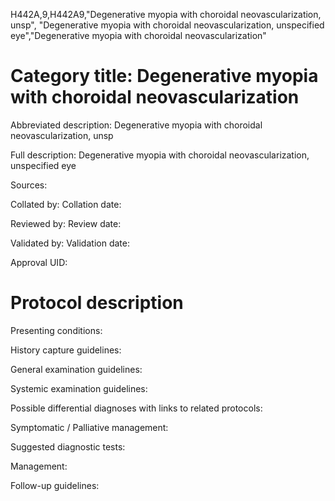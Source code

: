 H442A,9,H442A9,"Degenerative myopia with choroidal neovascularization, unsp", "Degenerative myopia with choroidal neovascularization, unspecified eye","Degenerative myopia with choroidal neovascularization"
# Category title: Degenerative myopia with choroidal neovascularization

Abbreviated description: Degenerative myopia with choroidal neovascularization, unsp

Full description: Degenerative myopia with choroidal neovascularization, unspecified eye

Sources:

Collated by:
Collation date:

Reviewed by:
Review date:

Validated by:
Validation date:

Approval UID:

# Protocol description

Presenting conditions:

History capture guidelines:

General examination guidelines:

Systemic examination guidelines:

Possible differential diagnoses with links to related protocols:

Symptomatic / Palliative management:

Suggested diagnostic tests:

Management:

Follow-up guidelines:
